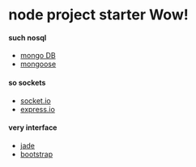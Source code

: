 # node project starter Wow! 

#### such nosql 
- <a href="http://docs.mongodb.org/manual/installation/">mongo DB</a>
- <a href="http://mongoosejs.com/docs/guide.html">mongoose</a>

#### so sockets 
- <a href="http://socket.io/">socket.io</a>
- <a href="http://express-io.org/">express.io</a>


#### very interface
- <a href="http://jade-lang.com/">jade</a>
- <a href="getbootstrap.com">bootstrap<a/>

